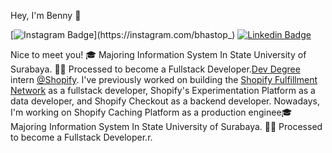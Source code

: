 Hey, I'm Benny 👋

[![Instagram Badge](https://img.shields.io/badge/-@bhastop_-1ca0f1?style=flat-square&labelColor=1ca0f1&logo=twitter&logoColor=white&link=https://instagram.com/bhastop_)](https://instagram.com/bhastop_) [![Linkedin Badge](https://img.shields.io/badge/-BennyPakarti-blue?style=flat-square&logo=Linkedin&logoColor=white&link=https:/)]([https://www.linkedin.com/in/benny-pakarti-77a161216/](https://www.linkedin.com/in/benny-pakarti-77a161216/))

Nice to meet you! 🎓 Majoring Information System In State University of Surabaya. 👨‍💻 Processed to become a Fullstack Developer.[Dev Degree](https://devdegree.ca/) intern [@Shopify](https://www.shopify.com/).
I've previously worked on building the [Shopify Fulfillment Network](https://www.shopify.com/fulfillment) as a fullstack developer, Shopify's Experimentation Platform as a data developer, and Shopify Checkout as a backend developer.
Nowadays, I'm working on Shopify Caching Platform as a production enginee🎓 Majoring Information System In State University of Surabaya. 👨‍💻 Processed to become a Fullstack Developer.r.
